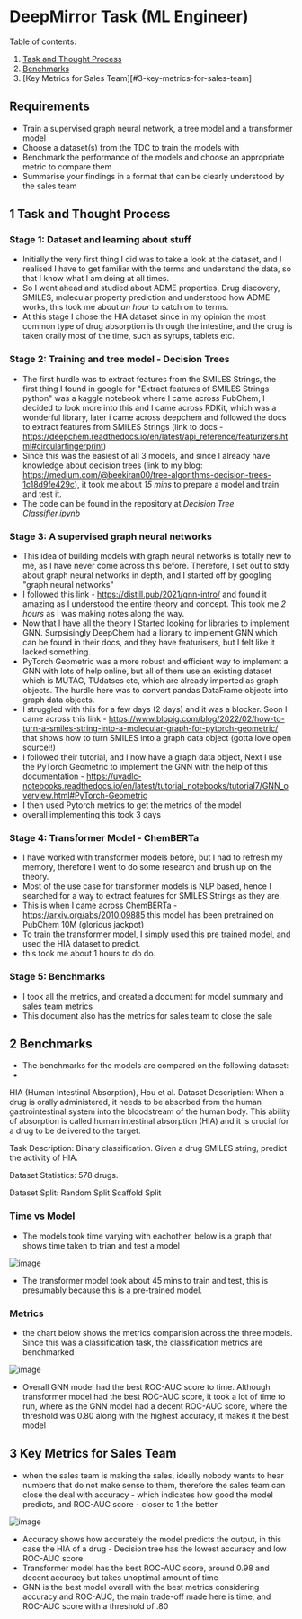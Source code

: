 # DeepMirror Task (ML Engineer)

Table of contents:

1. [Task and Thought Process](#1-task-and-thought-process)
2. [Benchmarks](#2-benchmarks)
3. [Key Metrics for Sales Team][#3-key-metrics-for-sales-team]

## Requirements
* Train a supervised graph neural network, a tree model and a transformer model
* Choose a dataset(s) from the TDC to train the models with
* Benchmark the performance of the models and choose an appropriate metric to compare them
* Summarise your findings in a format that can be clearly understood by the sales team

## 1 Task and Thought Process

### Stage 1: Dataset and learning about stuff
* Initially the very first thing I did was to take a look at the dataset, and I realised I have to get familiar with the terms and understand the data, so that I know what I am doing at all times.  
* So I went ahead and studied about ADME properties, Drug discovery, SMILES, molecular property prediction and understood how ADME works, this took me about *an hour* to catch on to terms.  
* At this stage I chose the HIA dataset since in my opinion the most common type of drug absorption is through the intestine, and the drug is taken orally most of the time, such as syrups, tablets etc.

### Stage 2: Training and tree model - Decision Trees
* The first hurdle was to extract features from the SMILES Strings, the first thing I found in google for "Extract features of SMILES Strings python" was a kaggle notebook where I came across PubChem, I decided to look more into this and I came across RDKit, which was a wonderful library, later i came across deepchem and followed the docs to extract features from SMILES Strings (link to docs - https://deepchem.readthedocs.io/en/latest/api_reference/featurizers.html#circularfingerprint)
* Since this was the easiest of all 3 models, and since I already have knowledge about decision trees (link to my blog: https://medium.com/@beekiran00/tree-algorithms-decision-trees-1c18d9fe429c), it took me about *15 mins* to prepare a model and train and test it.
* The code can be found in the repository at *Decision Tree Classifier.ipynb*

### Stage 3: A supervised graph neural networks
* This idea of building models with graph neural networks is totally new to me, as I have never come across this before. Therefore, I set out to stdy about graph neural networks in depth, and I started off by googling "graph neural networks"
* I followed this link - https://distill.pub/2021/gnn-intro/ and found it amazing as I understood the entire theory and concept. This took me *2 hours* as I was making notes along the way.
* Now that I have all the theory I Started looking for libraries to implement GNN. Surpsisingly DeepChem had a library to implement GNN which can be found in their docs, and they have featurisers, but I felt like it lacked something.
* PyTorch Geometric was a more robust and efficient way to implement a GNN with lots of help online, but all of them use an existing dataset which is MUTAG, TUdatses etc, which are already imported as graph objects. The hurdle here was to convert pandas DataFrame objects into graph data objects.
* I struggled with this for a few days (2 days) and it was a blocker. Soon I came across this link - https://www.blopig.com/blog/2022/02/how-to-turn-a-smiles-string-into-a-molecular-graph-for-pytorch-geometric/ that shows how to turn SMILES into a graph data object (gotta love open source!!)
* I followed their tutorial, and I now have a graph data object, Next I use the PyTorch Geometric to implement the GNN with the help of this documentation - https://uvadlc-notebooks.readthedocs.io/en/latest/tutorial_notebooks/tutorial7/GNN_overview.html#PyTorch-Geometric
* I then used Pytorch metrics to get the metrics of the model
* overall implementing this took 3 days

### Stage 4: Transformer Model - ChemBERTa
* I have worked with transformer models before, but I had to refresh my memory, therefore I went to do some research and brush up on the theory.
* Most of the use case for transformer models is NLP based, hence I searched for a way to extract features for SMILES Strings as they are.
* This is when I came across ChemBERTa - https://arxiv.org/abs/2010.09885 this model has been pretrained on PubChem 10M (glorious jackpot)
* To train the transformer model, I simply used this pre trained model, and used the HIA dataset to predict.
* this took me about 1 hours to do do.

### Stage 5: Benchmarks
* I took all the metrics, and created a document for model summary and sales team metrics
* This document also has the metrics for sales team to close the sale


## 2 Benchmarks

* The benchmarks for the models are compared on the following dataset:
* 
HIA (Human Intestinal Absorption), Hou et al.
Dataset Description: When a drug is orally administered, it needs to be absorbed from the human gastrointestinal system into the bloodstream of the human body. This ability of absorption is called human intestinal absorption (HIA) and it is crucial for a drug to be delivered to the target.

Task Description: Binary classification. Given a drug SMILES string, predict the activity of HIA.

Dataset Statistics: 578 drugs.

Dataset Split: Random Split Scaffold Split

### Time vs Model

* The models took time varying with eachother, below is a graph that shows time taken to trian and test a model


![image](https://user-images.githubusercontent.com/63056373/208525051-28882e50-c605-46c2-a69b-6e4b84aeac8a.png)

* The transformer model took about 45 mins to train and test, this is presumably because this is a pre-trained model.

### Metrics

* the chart below shows the metrics comparision across the three models. Since this was a classification task, the classification metrics are benchmarked


![image](https://user-images.githubusercontent.com/63056373/208525339-b54841c9-a237-41b8-961c-ce6cbb74076d.png)

* Overall GNN model had the best ROC-AUC score to time. Although transformer model had the best ROC-AUC score, it took a lot of time to run, where as the GNN model had a decent ROC-AUC score, where the threshold was 0.80 along with the highest accuracy, it makes it the best model

## 3 Key Metrics for Sales Team
* when the sales team is making the sales, ideally nobody wants to hear numbers that do not make sense to them, therefore the sales team can close the deal with accuracy - which indicates how good the model predicts, and ROC-AUC score - closer to 1 the better 


![image](https://user-images.githubusercontent.com/63056373/208525782-7263daba-6557-4e2c-bec3-6207f13b88de.png)

* Accuracy shows how accurately the model predicts the output, in this case the HIA of
a drug - Decision tree has the lowest accuracy and low ROC-AUC score
* Transformer model has the best ROC-AUC score, around 0.98 and decent accuracy
but takes unoptimal amount of time
* GNN is the best model overall with the best metrics considering accuracy and
ROC-AUC, the main trade-off made here is time, and ROC-AUC score with a
threshold of .80



